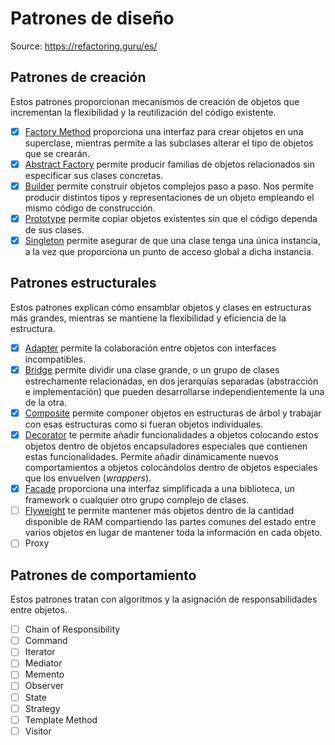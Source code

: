 # Patrones de diseño

Source: https://refactoring.guru/es/

## Patrones de creación

Estos patrones proporcionan mecanismos de creación de objetos que incrementan la flexibilidad y la reutilización del código existente.

- [x] [Factory Method](https://refactoring.guru/es/design-patterns/factory-method) proporciona una interfaz para crear objetos en una superclase, mientras permite a las subclases alterar el tipo de objetos que se crearán.
- [x] [Abstract Factory](https://refactoring.guru/es/design-patterns/abstract-factory) permite producir familias de objetos relacionados sin especificar sus clases concretas.
- [x] [Builder](https://refactoring.guru/es/design-patterns/builder) permite construir objetos complejos paso a paso. Nos permite producir distintos tipos y representaciones de un objeto empleando el mismo código de construcción.
- [x] [Prototype](https://refactoring.guru/es/design-patterns/prototype) permite copiar objetos existentes sin que el código dependa de sus clases.
- [x] [Singleton](https://refactoring.guru/es/design-patterns/singleton) permite asegurar de que una clase tenga una única instancia, a la vez que proporciona un punto de acceso global a dicha instancia.

## Patrones estructurales

Estos patrones explican cómo ensamblar objetos y clases en estructuras más grandes, mientras se mantiene la flexibilidad y eficiencia de la estructura.

- [x] [Adapter](https://refactoring.guru/es/design-patterns/adapter) permite la colaboración entre objetos con interfaces incompatibles.
- [x] [Bridge](https://refactoring.guru/es/design-patterns/bridge) permite dividir una clase grande, o un grupo de clases estrechamente relacionadas, en dos jerarquías separadas (abstracción e implementación) que pueden desarrollarse independientemente la una de la otra.
- [x] [Composite](https://refactoring.guru/es/design-patterns/composite) permite componer objetos en estructuras de árbol y trabajar con esas estructuras como si fueran objetos individuales.
- [X] [Decorator](https://refactoring.guru/es/design-patterns/decorator) te permite añadir funcionalidades a objetos colocando estos objetos dentro de objetos encapsuladores especiales que contienen estas funcionalidades. Permite añadir dinámicamente nuevos comportamientos a objetos colocándolos dentro de objetos especiales que los envuelven (_wrappers_).
- [x] [Facade](https://refactoring.guru/es/design-patterns/facade) proporciona una interfaz simplificada a una biblioteca, un framework o cualquier otro grupo complejo de clases.
- [ ] [Flyweight](https://refactoring.guru/es/design-patterns/flyweight) te permite mantener más objetos dentro de la cantidad disponible de RAM compartiendo las partes comunes del estado entre varios objetos en lugar de mantener toda la información en cada objeto.
- [ ] Proxy

## Patrones de comportamiento

Estos patrones tratan con algoritmos y la asignación de responsabilidades entre objetos.

- [ ] Chain of Responsibility
- [ ] Command
- [ ] Iterator
- [ ] Mediator
- [ ] Memento
- [ ] Observer
- [ ] State
- [ ] Strategy
- [ ] Template Method
- [ ] Visitor
